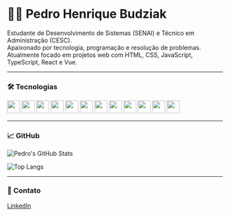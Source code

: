 # 🧑‍💻 Pedro Henrique Budziak

Estudante de Desenvolvimento de Sistemas (SENAI) e Técnico em Administração (CESC).  
Apaixonado por tecnologia, programação e resolução de problemas.  
Atualmente focado em projetos web com HTML, CSS, JavaScript, TypeScript, React e Vue.

---

### 🛠️ Tecnologias

<p align="left">
  <img src="https://cdn.jsdelivr.net/gh/devicons/devicon/icons/html5/html5-original.svg" width="30px" />
  <img src="https://cdn.jsdelivr.net/gh/devicons/devicon/icons/css3/css3-original.svg" width="30px" />
  <img src="https://cdn.jsdelivr.net/gh/devicons/devicon/icons/javascript/javascript-original.svg" width="30px" />
  <img src="https://cdn.jsdelivr.net/gh/devicons/devicon/icons/typescript/typescript-original.svg" width="30px" />
  <img src="https://cdn.jsdelivr.net/gh/devicons/devicon/icons/react/react-original.svg" width="30px" />
  <img src="https://cdn.jsdelivr.net/gh/devicons/devicon/icons/vuejs/vuejs-original.svg" width="30px" />
  <img src="https://cdn.jsdelivr.net/gh/devicons/devicon/icons/bootstrap/bootstrap-original.svg" width="30px" />
  <img src="https://cdn.jsdelivr.net/gh/devicons/devicon/icons/vite/vite-original.svg" width="30px" />
  <img src="https://cdn.jsdelivr.net/gh/devicons/devicon/icons/vercel/vercel-original.svg" width="30px" />
  <img src="https://cdn.jsdelivr.net/gh/devicons/devicon/icons/java/java-original.svg" width="30px" />
  <img src="https://cdn.jsdelivr.net/gh/devicons/devicon/icons/c/c-original.svg" width="30px" />
  <img src="https://cdn.jsdelivr.net/gh/devicons/devicon/icons/mysql/mysql-original.svg" width="30px" />
</p>

---

### 📈 GitHub

![Pedro's GitHub Stats](https://github-readme-stats.vercel.app/api?username=Dev-PedroBudziak&show_icons=true&theme=transparent&hide_title=true&hide_border=true)

![Top Langs](https://github-readme-stats.vercel.app/api/top-langs/?username=Dev-PedroBudziak&layout=compact&theme=transparent&hide_border=true)

---

### 🔗 Contato

[LinkedIn](https://www.linkedin.com/in/pedro-henrique-dos-santos-budziak-80a292298/)
